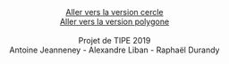 <center>
<a href="https://walfdu.github.io/pongCercle.html"> Aller vers la version cercle </a>
<br>
<a href="https://walfdu.github.io/pongPolygone.html"> Aller vers la version polygone </a>
<br><br>
Projet de TIPE 2019
<br>
Antoine Jeanneney - Alexandre Liban - Raphaël Durandy
</center>
